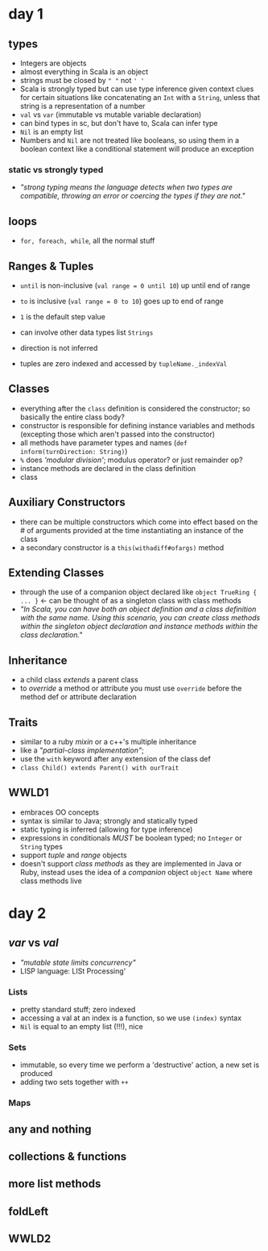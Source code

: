 # day 1
## types
- Integers are objects
- almost everything in Scala is an object
- strings must be closed by `" "` not `' '`
- Scala is strongly typed but can use type inference given context clues for certain situations like concatenating an `Int` with a `String`, unless that string is a representation of a number
- `val` vs `var` (immutable vs mutable variable declaration)
- can bind types in sc, but don't have to, Scala can infer type
- `Nil` is an empty list
- Numbers and `Nil` are not treated like booleans, so using them in a boolean context like a conditional statement will produce an exception
### static vs strongly typed
- *"strong typing means the language detects when two types are compatible, throwing an error or coercing the types if they are not."*
## loops
- `for, foreach, while`, all the normal stuff


## Ranges & Tuples
- `until` is non-inclusive (`val range = 0 until 10`) up until end of range
- `to` is inclusive (`val range = 0 to 10`) goes up to end of range
- `1` is the default step value
- can involve other data types list `Strings`
- direction is not inferred

- tuples are zero indexed and accessed by `tupleName._indexVal`

## Classes
- everything after the `class` definition is considered the constructor; so basically the entire class body?
- constructor is responsible for defining instance variables and methods (excepting those which aren't passed into the constructor)
- all methods have parameter types and names (`def inform(turnDirection: String)`)
- `%` does *'modular division'*; modulus operator? or just remainder op?
- instance methods are declared in the class definition
- class
## Auxiliary Constructors
- there can be multiple constructors which come into effect based on the # of arguments provided at the time instantiating an instance of the class
- a secondary constructor is a `this(withadiff#ofargs)` method
## Extending Classes
- through the use of a companion object declared like `object TrueRing { ... }` <- can be thought of as a singleton class with class methods
- *"In Scala, you can have both an object definition and a class definition with the same name. Using this scenario, you can create class methods within the singleton object declaration and instance methods within the class declaration."*
## Inheritance
- a child class *extends* a parent class
- to *override* a method or attribute you must use `override` before the method def or attribute declaration
## Traits
- similar to a ruby *mixin* or a c++'s multiple inheritance
- like a *"partial-class implementation"*;
- use the `with` keyword after any extension of the class def
- `class Child() extends Parent() with ourTrait`

## WWLD1
- embraces OO concepts
- syntax is similar to Java; strongly and statically typed
- static typing is inferred (allowing for type inference)
- expressions in conditionals *MUST* be boolean typed; no `Integer` or `String` types
- support *tuple* and *range* objects
- doesn't support *class methods* as they are implemented in Java or Ruby, instead uses the idea of a *companion* object `object Name` where class methods live

# day 2

## *var* vs *val*
- *"mutable state limits concurrency"*
- LISP language: LISt Processing'
### Lists
- pretty standard stuff; zero indexed
- accessing a val at an index is a function, so we use `(index)` syntax
- `Nil` is equal to an empty list (!!!), nice

### Sets
- immutable, so every time we perform a 'destructive' action, a new set is produced
- adding two sets together with `++` 
### Maps
## any and nothing
## collections & functions
## more list methods
## foldLeft
## WWLD2
